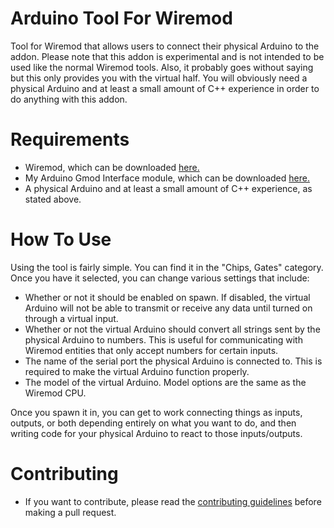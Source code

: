 # Arduino Tool For Wiremod
 Tool for Wiremod that allows users to connect their physical Arduino to the addon. Please note that this addon is experimental and is not intended to be used like the normal Wiremod tools. Also, it probably goes without saying but this only provides you with the virtual half. You will obviously need a physical Arduino and at least a small amount of C++ experience in order to do anything with this addon.

# Requirements
 - Wiremod, which can be downloaded [here.](https://steamcommunity.com/sharedfiles/filedetails/?id=160250458)
 - My Arduino Gmod Interface module, which can be downloaded [here.](https://github.com/LambdaGaming/ArduinoGmodInterface)
 - A physical Arduino and at least a small amount of C++ experience, as stated above.

# How To Use
 Using the tool is fairly simple. You can find it in the "Chips, Gates" category. Once you have it selected, you can change various settings that include:
 - Whether or not it should be enabled on spawn. If disabled, the virtual Arduino will not be able to transmit or receive any data until turned on through a virtual input.
 - Whether or not the virtual Arduino should convert all strings sent by the physical Arduino to numbers. This is useful for communicating with Wiremod entities that only accept numbers for certain inputs.
 - The name of the serial port the physical Arduino is connected to. This is required to make the virtual Arduino function properly.
 - The model of the virtual Arduino. Model options are the same as the Wiremod CPU.

 Once you spawn it in, you can get to work connecting things as inputs, outputs, or both depending entirely on what you want to do, and then writing code for your physical Arduino to react to those inputs/outputs.

# Contributing
 - If you want to contribute, please read the [contributing guidelines](https://lambdagaming.github.io/contributing.html) before making a pull request.
